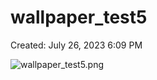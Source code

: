 # wallpaper_test5

Created: July 26, 2023 6:09 PM

![wallpaper_test5.png](wallpaper_test5%20e30d83839caf4dad957a901fbb84cbef/wallpaper_test5.png)